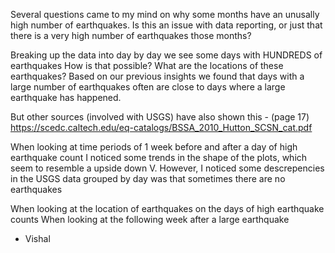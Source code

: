 Several questions came to my mind on why some months have an unusally high number of earthquakes. Is this an issue with data reporting, or just that there is a very high number of earthquakes those months? 

Breaking up the data into day by day we see some days with HUNDREDS of earthquakes
How is that possible? What are the locations of these earthquakes? Based on our previous insights we found that days with a large number of earthquakes often are close to days where a large earthquake has happened.

But other sources (involved with USGS) have also shown this - (page 17)
https://scedc.caltech.edu/eq-catalogs/BSSA_2010_Hutton_SCSN_cat.pdf

When looking at time periods of 1 week before and after a day of high earthquake count I noticed some trends in the shape of the plots, which seem to resemble a upside down V. However, I noticed some descrepencies in the USGS data grouped by day was that sometimes there are no earthquakes

When looking at the location of earthquakes on the days of high earthquake counts
When looking at the following week after a large earthquake

- Vishal